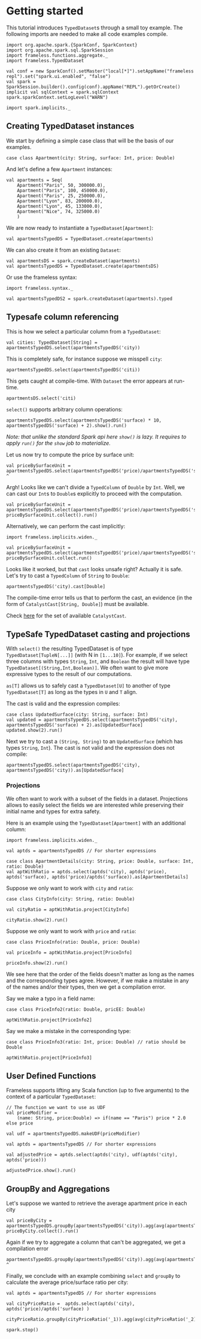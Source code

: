 # Getting started
This tutorial introduces `TypedDataset`s through a small toy example.
The following imports are needed to make all code examples compile.
```tut:silent
import org.apache.spark.{SparkConf, SparkContext}
import org.apache.spark.sql.SparkSession
import frameless.functions.aggregate._
import frameless.TypedDataset

val conf = new SparkConf().setMaster("local[*]").setAppName("frameless repl").set("spark.ui.enabled", "false")
val spark = SparkSession.builder().config(conf).appName("REPL").getOrCreate()
implicit val sqlContext = spark.sqlContext
spark.sparkContext.setLogLevel("WARN")

import spark.implicits._
``` 

## Creating TypedDataset instances

We start by defining a simple case class that will be the basis of our examples.
```tut:silent
case class Apartment(city: String, surface: Int, price: Double)
``` 
And let's define a few `Apartment` instances:
```tut:silent
val apartments = Seq(
    Apartment("Paris", 50, 300000.0),
    Apartment("Paris", 100, 450000.0),
    Apartment("Paris", 25, 250000.0),
    Apartment("Lyon", 83, 200000.0),
    Apartment("Lyon", 45, 133000.0),
    Apartment("Nice", 74, 325000.0)
    )
```
We are now ready to instantiate a `TypedDataset[Apartment]`:
```tut:book
val apartmentsTypedDS = TypedDataset.create(apartments)
```
We can also create it from an existing `Dataset`:
```tut:book
val apartmentsDS = spark.createDataset(apartments)
val apartmentsTypedDS = TypedDataset.create(apartmentsDS)
```
Or use the frameless syntax:
```tut:book
import frameless.syntax._

val apartmentsTypedDS2 = spark.createDataset(apartments).typed
```

## Typesafe column referencing
This is how we select a particular column from a `TypedDataset`: 
```tut:book
val cities: TypedDataset[String] = apartmentsTypedDS.select(apartmentsTypedDS('city))
```

This is completely safe, for instance suppose we misspell `city`:
```tut:book:fail
apartmentsTypedDS.select(apartmentsTypedDS('citi))
```
This gets caught at compile-time.
With `Dataset` the error appears at run-time.
```tut:book:fail
apartmentsDS.select('citi)
``` 

`select()` supports arbitrary column operations: 
```tut:book
apartmentsTypedDS.select(apartmentsTypedDS('surface) * 10, apartmentsTypedDS('surface) + 2).show().run()
```

*Note: that unlike the standard Spark api here `show()` is lazy. It requires to apply `run()` for the
 `show` job to materialize.*  


Let us now try to compute the price by surface unit: 
```tut:book:fail
val priceBySurfaceUnit = apartmentsTypedDS.select(apartmentsTypedDS('price)/apartmentsTypedDS('surface))                                                                          ^
```
Argh! Looks like we can't divide a `TypedColumn` of `Double` by `Int`. 
Well, we can cast our `Int`s to `Double`s explicitly to proceed with the computation.
```tut:book
val priceBySurfaceUnit = apartmentsTypedDS.select(apartmentsTypedDS('price)/apartmentsTypedDS('surface).cast[Double])
priceBySurfaceUnit.collect().run()
``` 

Alternatively, we can perform the cast implicitly:
```tut:book
import frameless.implicits.widen._

val priceBySurfaceUnit = apartmentsTypedDS.select(apartmentsTypedDS('price)/apartmentsTypedDS('surface))
priceBySurfaceUnit.collect.run()
``` 
Looks like it worked, but that `cast` looks unsafe right? Actually it is safe.
Let's try to cast a `TypedColumn` of `String` to `Double`: 
```tut:book:fail
apartmentsTypedDS('city).cast[Double]
``` 
The compile-time error tells us that to perform the cast, an evidence (in the form of `CatalystCast[String, Double]`) must be available.

Check [here](https://github.com/adelbertc/frameless/blob/master/core/src/main/scala/frameless/CatalystCast.scala) for the set of available `CatalystCast`.
 
## TypeSafe TypedDataset casting and projections 

With `select()` the resulting TypedDataset is of type `TypedDataset[TupleN[...]]` (with N in `[1...10]`). 
For example, if we select three columns with types `String`, `Int`, and `Boolean` the result will have type 
`TypedDataset[(String,Int,Boolean)]`.
We often want to give more expressive types to the result of our computations.  
 

`as[T]` allows us to safely cast a `TypedDataset[U]` to another of type `TypedDataset[T]` as long 
as the types in `U` and `T` align.
 
The cast is valid and the expression compiles: 
 
```tut:book
case class UpdatedSurface(city: String, surface: Int)
val updated = apartmentsTypedDS.select(apartmentsTypedDS('city), apartmentsTypedDS('surface) + 2).as[UpdatedSurface]
updated.show(2).run()
```

Next we try to cast a `(String, String)` to an `UpdatedSurface` (which has types `String`, `Int`). 
The cast is not valid and the expression does not compile:

```tut:book:fail
apartmentsTypedDS.select(apartmentsTypedDS('city), apartmentsTypedDS('city)).as[UpdatedSurface]
``` 

### Projections 

We often want to work with a subset of the fields in a dataset. 
Projections allows to easily select the fields we are interested 
while preserving their initial name and types for extra safety. 

Here is an example using the `TypedDataset[Apartment]` with an additional column:

```tut:book
import frameless.implicits.widen._

val aptds = apartmentsTypedDS // For shorter expressions

case class ApartmentDetails(city: String, price: Double, surface: Int, ratio: Double)
val aptWithRatio = aptds.select(aptds('city), aptds('price), aptds('surface), aptds('price)/aptds('surface)).as[ApartmentDetails]
```

Suppose we only want to work with `city` and `ratio`:

```tut:book
case class CityInfo(city: String, ratio: Double)

val cityRatio = aptWithRatio.project[CityInfo]

cityRatio.show(2).run()
```

Suppose we only want to work with `price` and `ratio`:

```tut:book
case class PriceInfo(ratio: Double, price: Double)

val priceInfo = aptWithRatio.project[PriceInfo]

priceInfo.show(2).run()
```

We see here that the order of the fields doesn't matter as long as the
names and the corresponding types agree. However, if we make a mistake in 
any of the names and/or their types, then we get a compilation error. 

Say we make a typo in a field name:

```tut:silent
case class PriceInfo2(ratio: Double, pricEE: Double)
```

```tut:book:fail
aptWithRatio.project[PriceInfo2]
```


Say we make a mistake in the corresponding type:

```tut:silent
case class PriceInfo3(ratio: Int, price: Double) // ratio should be Double
```

```tut:book:fail
aptWithRatio.project[PriceInfo3]
```


## User Defined Functions
  

Frameless supports lifting any Scala function (up to five arguments) to the 
context of a particular `TypedDataset`:

```tut:book
// The function we want to use as UDF
val priceModifier = 
    (name: String, price:Double) => if(name == "Paris") price * 2.0 else price

val udf = apartmentsTypedDS.makeUDF(priceModifier)

val aptds = apartmentsTypedDS // For shorter expressions

val adjustedPrice = aptds.select(aptds('city), udf(aptds('city), aptds('price)))

adjustedPrice.show().run()
``` 


 
## GroupBy and Aggregations
Let's suppose we wanted to retrieve the average apartment price in each city
```tut:book
val priceByCity = apartmentsTypedDS.groupBy(apartmentsTypedDS('city)).agg(avg(apartmentsTypedDS('price)))
priceByCity.collect().run()
``` 
Again if we try to aggregate a column that can't be aggregated, we get a compilation error
```tut:book:fail
apartmentsTypedDS.groupBy(apartmentsTypedDS('city)).agg(avg(apartmentsTypedDS('city)))                                                         ^
```

Finally, we conclude with an example combining `select` and `groupBy` 
to calculate the average price/surface ratio per city:

```tut:book
val aptds = apartmentsTypedDS // For shorter expressions

val cityPriceRatio =  aptds.select(aptds('city), aptds('price)/aptds('surface) )

cityPriceRatio.groupBy(cityPriceRatio('_1)).agg(avg(cityPriceRatio('_2))).show().run()  
``` 

 

```tut:invisible
spark.stop()
``` 
